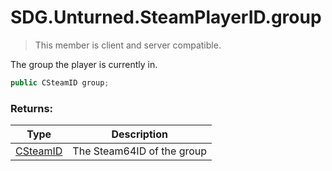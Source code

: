 # SDG.Unturned.SteamPlayerID.group

> This member is client and server compatible.

The group the player is currently in.

```csharp
public CSteamID group;
```

### Returns:

Type | Description
------------ | -------------
[CSteamID](scripting/steamworks/csteamid) | The Steam64ID of the group